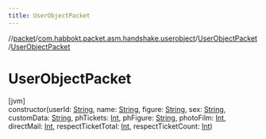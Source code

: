 ```yaml
---
title: UserObjectPacket
---
```

//[packet](../../../index.html)/[com.habbokt.packet.asm.handshake.userobject](../index.html)/[UserObjectPacket](index.html)/[UserObjectPacket](-user-object-packet.html)



# UserObjectPacket



[jvm]\
constructor(userId: [String](https://kotlinlang.org/api/latest/jvm/stdlib/kotlin/-string/index.html), name: [String](https://kotlinlang.org/api/latest/jvm/stdlib/kotlin/-string/index.html), figure: [String](https://kotlinlang.org/api/latest/jvm/stdlib/kotlin/-string/index.html), sex: [String](https://kotlinlang.org/api/latest/jvm/stdlib/kotlin/-string/index.html), customData: [String](https://kotlinlang.org/api/latest/jvm/stdlib/kotlin/-string/index.html), phTickets: [Int](https://kotlinlang.org/api/latest/jvm/stdlib/kotlin/-int/index.html), phFigure: [String](https://kotlinlang.org/api/latest/jvm/stdlib/kotlin/-string/index.html), photoFilm: [Int](https://kotlinlang.org/api/latest/jvm/stdlib/kotlin/-int/index.html), directMail: [Int](https://kotlinlang.org/api/latest/jvm/stdlib/kotlin/-int/index.html), respectTicketTotal: [Int](https://kotlinlang.org/api/latest/jvm/stdlib/kotlin/-int/index.html), respectTicketCount: [Int](https://kotlinlang.org/api/latest/jvm/stdlib/kotlin/-int/index.html))




